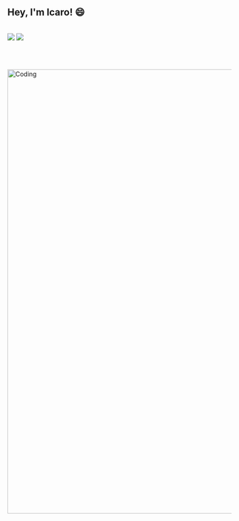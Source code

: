 ## Hey, I'm Icaro! 😄

<div style="display: inline_block;"><br>
  <a href="https://www.linkedin.com/in/icaro-antônio-1a9b03212/" target="_blank"><img src="https://img.shields.io/badge/-LinkedIn-%230077B5?style=for-the-badge&logo=linkedin&logoColor=white" target="_blank"></a>
  <a href = "mailto:icarofigaro100@hotmail.com"><img src="https://img.shields.io/badge/-Gmail-%23333?style=for-the-badge&logo=gmail&logoColor=white" target="_blank"></a>
</div>

<br><br>

<img align="center" alt="Coding" width="1000px" src="https://cdn0.tnwcdn.com/wp-content/blogs.dir/1/files/2017/07/jim-coffeee.gif">
